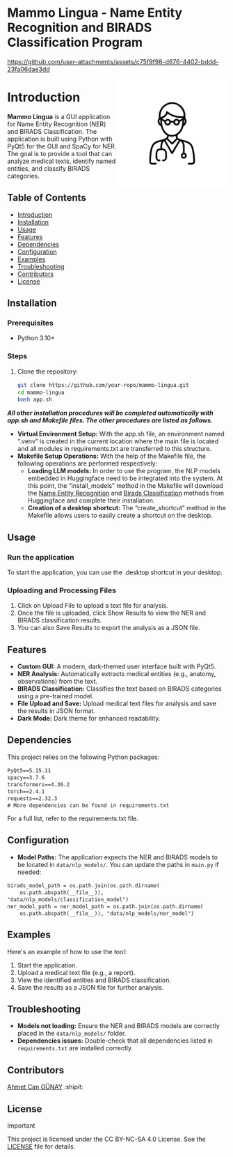 # Mammo Lingua - Name Entity Recognition and BIRADS Classification Program




https://github.com/user-attachments/assets/c75f9f98-d676-4402-bddd-23fa06dae3dd




<img align="right" width="250" height="250" src="https://github.com/ahmetcangunay/mammo_lingua/blob/main/assets/doctor.png">



# Introduction
**Mammo Lingua** is a GUI application for Name Entity Recognition (NER) and BIRADS Classification. The application is built using Python with PyQt5 for the GUI and SpaCy for NER. The goal is to provide a tool that can analyze medical texts, identify named entities, and classify BIRADS categories.

## Table of Contents
- [Introduction](#introduction)
- [Installation](#installation)
- [Usage](#usage)
- [Features](#features)
- [Dependencies](#dependencies)
- [Configuration](#configuration)
- [Examples](#examples)
- [Troubleshooting](#troubleshooting)
- [Contributors](#contributors)
- [License](#license)

## Installation

### Prerequisites
- Python 3.10+

### Steps
1. Clone the repository:
   ```bash
   git clone https://github.com/your-repo/mammo-lingua.git
   cd mammo-lingua
   bash app.sh

***All other installation procedures will be completed automatically with app.sh and Makefile files. The other procedures are listed as follows.***

* **Virtual Environment Setup:** With the app.sh file, an environment named “.venv” is created in the current location where the main file is located and all modules in requirements.txt are transferred to this structure.
* **Makefile Setup Operations:** With the help of the Makefile file, the following operations are performed respectively:
  - **Loading LLM models:** In order to use the program, the NLP models embedded in Huggingface need to be integrated into the system. At this point, the “install_models” method in the Makefile will download the [Name Entity Recognition](https://huggingface.co/ahmet1338/MammoTagger) and [Birads Classification](https://huggingface.co/ahmet1338/MammoBiradsScore) methods from Huggingface and complete their installation.
  - **Creation of a desktop shortcut:** The “create_shortcut” method in the Makefile allows users to easily create a shortcut on the desktop.
 
## Usage
### Run the application

To start the application, you can use the .desktop shortcut in your desktop.

### Uploading and Processing Files
1. Click on Upload File to upload a text file for analysis.
2. Once the file is uploaded, click Show Results to view the NER and BIRADS classification results.
3. You can also Save Results to export the analysis as a JSON file.

## Features

* **Custom GUI:** A modern, dark-themed user interface built with PyQt5.
* **NER Analysis:** Automatically extracts medical entities (e.g., anatomy, observations) from the text.
* **BIRADS Classification:** Classifies the text based on BIRADS categories using a pre-trained model.
* **File Upload and Save:** Upload medical text files for analysis and save the results in JSON format.
* **Dark Mode:** Dark theme for enhanced readability.

## Dependencies

This project relies on the following Python packages:

    PyQt5==5.15.11
    spacy==3.7.6
    transformers==4.36.2
    torch==2.4.1
    requests==2.32.3
    # More dependencies can be found in requirements.txt

For a full list, refer to the requirements.txt file.

## Configuration
* **Model Paths:** The application expects the NER and BIRADS models to be located in `data/nlp_models/`. You can update the paths in `main.py` if needed:
```
birads_model_path = os.path.join(os.path.dirname(
    os.path.abspath(__file__)), "data/nlp_models/classification_model")
ner_model_path = ner_model_path = os.path.join(os.path.dirname(
    os.path.abspath(__file__)), "data/nlp_models/ner_model")
```

## Examples

Here's an example of how to use the tool:

1. Start the application.
2. Upload a medical text file (e.g., a report).
3. View the identified entities and BIRADS classification.
4. Save the results as a JSON file for further analysis.

## Troubleshooting

* **Models not loading:** Ensure the NER and BIRADS models are correctly placed in the `data/nlp_models/` folder.
* **Dependencies issues:** Double-check that all dependencies listed in `requirements.txt` are installed correctly.

## Contributors
[Ahmet Can GÜNAY](https://github.com/ahmetcangunay) :shipit:

## License
> [!IMPORTANT]
> This project is licensed under the CC BY-NC-SA 4.0 License. See the [LICENSE](https://creativecommons.org/licenses/by-nc-sa/4.0/) file for details.
